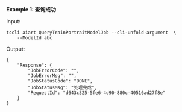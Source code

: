 **Example 1: 查询成功**



Input: 

```
tccli aiart QueryTrainPortraitModelJob --cli-unfold-argument  \
    --ModelId abc
```

Output: 
```
{
    "Response": {
        "JobErrorCode": "",
        "JobErrorMsg": "",
        "JobStatusCode": "DONE",
        "JobStatusMsg": "处理完成",
        "RequestId": "d643c325-5fe6-4d90-880c-40516ad27f8e"
    }
}
```

